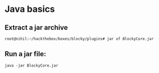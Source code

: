 # Java basics

## Extract a jar archive <a id="extract-a-jar-archive"></a>

`root@nihil:~/hackthebox/boxes/blocky/plugins# jar xf BlockyCore.jar`

## Run a jar file: <a id="run-a-jar-file"></a>

`java -jar BlockyCore.jar`

